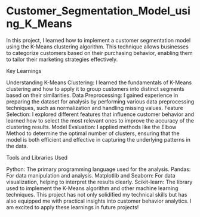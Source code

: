 # Customer_Segmentation_Model_using_K_Means

In this project, I learned how to implement a customer segmentation model using the K-Means clustering algorithm. This technique allows businesses to categorize customers based on their purchasing behavior, enabling them to tailor their marketing strategies effectively.

Key Learnings

Understanding K-Means Clustering: I learned the fundamentals of K-Means clustering and how to apply it to group customers into distinct segments based on their similarities.
Data Preprocessing: I gained experience in preparing the dataset for analysis by performing various data preprocessing techniques, such as normalization and handling missing values.
Feature Selection: I explored different features that influence customer behavior and learned how to select the most relevant ones to improve the accuracy of the clustering results.
Model Evaluation: I applied methods like the Elbow Method to determine the optimal number of clusters, ensuring that the model is both efficient and effective in capturing the underlying patterns in the data.

Tools and Libraries Used

Python: The primary programming language used for the analysis.
Pandas: For data manipulation and analysis.
Matplotlib and Seaborn: For data visualization, helping to interpret the results clearly.
Scikit-learn: The library used to implement the K-Means algorithm and other machine learning techniques.
This project has not only solidified my technical skills but has also equipped me with practical insights into customer behavior analytics. I am excited to apply these learnings in future projects!
